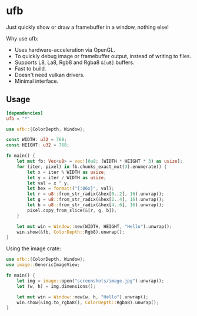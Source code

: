 # ufb

Just quickly show or draw a framebuffer in a window, nothing else!

Why use ufb:
- Uses hardware-acceleration via OpenGL.
- To quickly debug image or framebuffer output, instead of writing to files.
- Supports L8, La8, Rgb8 and Rgba8 `&[u8]` buffers.
- Fast to build.
- Doesn't need vulkan drivers.
- Minimal interface.

## Usage
```toml
[dependencies]
ufb = "*"
```

```rust
use ufb::{ColorDepth, Window};

const WIDTH: u32 = 768;
const HEIGHT: u32 = 768;

fn main() {
    let mut fb: Vec<u8> = vec![0u8; (WIDTH * HEIGHT * 3) as usize];
    for (iter, pixel) in fb.chunks_exact_mut(3).enumerate() {
        let x = iter % WIDTH as usize;
        let y = iter / WIDTH as usize;
        let val = x ^ y;
        let hex = format!("{:06x}", val);
        let r = u8::from_str_radix(&hex[0..2], 16).unwrap();
        let g = u8::from_str_radix(&hex[2..4], 16).unwrap();
        let b = u8::from_str_radix(&hex[4..6], 16).unwrap();
        pixel.copy_from_slice(&[r, g, b]);
    }

    let mut win = Window::new(WIDTH, HEIGHT, "Hello").unwrap();
    win.show(&fb, ColorDepth::Rgb8).unwrap();
}
```

Using the image crate:
```rust
use ufb::{ColorDepth, Window};
use image::GenericImageView;

fn main() {
    let img = image::open("screenshots/image.jpg").unwrap();
    let (w, h) = img.dimensions();

    let mut win = Window::new(w, h, "Hello").unwrap();
    win.show(&img.to_rgba8(), ColorDepth::Rgba8).unwrap();
}
```